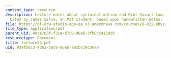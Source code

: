 ```yaml
---
content_type: resource
description: Lecture notes about cycloidal motion and Biot-Savart law. Prepared in
  LaTeX by James Silva, an MIT student, based upon handwritten notes.
file: https://ol-ocw-studio-app-qa.s3.amazonaws.com/courses/8-022-physics-ii-electricity-and-magnetism-fall-2006/939fbdc34362bac8866ba8cb719c5679_lecture23.pdf
file_type: application/pdf
parent_uid: 40ce783f-f31e-d750-d8ab-3fb0cc415acb
resourcetype: Document
title: lecture23.pdf
uid: 939fbdc3-4362-bac8-866b-a8cb719c5679
---
```

